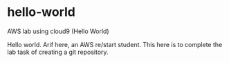 # hello-world
AWS lab using cloud9 (Hello World)

Hello world. Arif here, an AWS re/start student. This here is to complete the lab task of creating a git repository. 
